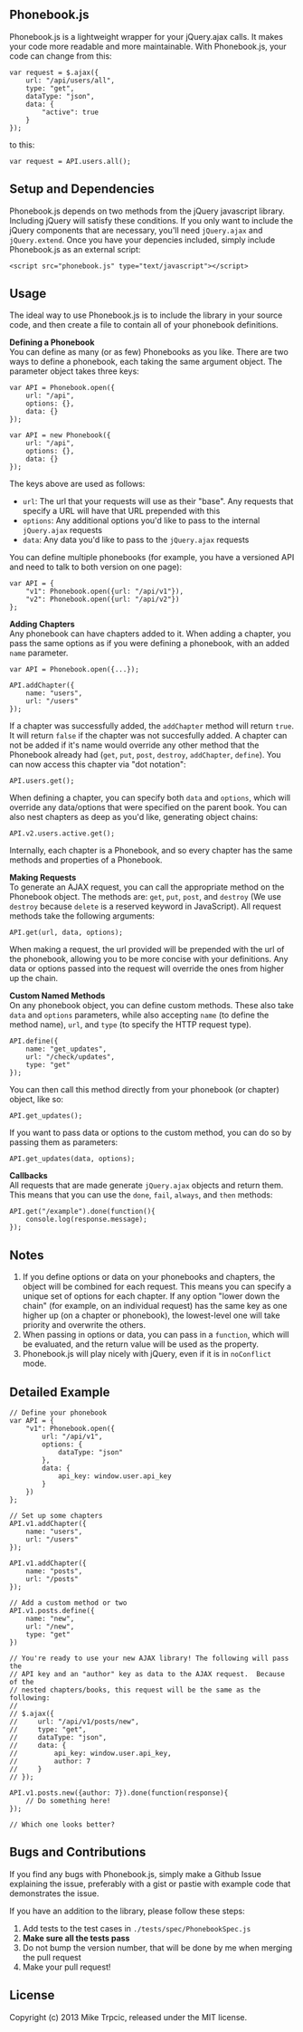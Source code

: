 ## Phonebook.js
Phonebook.js is a lightweight wrapper for your jQuery.ajax calls.  It makes your code more readable and more maintainable.  With Phonebook.js, your code can change from this:

    var request = $.ajax({
        url: "/api/users/all",
        type: "get",
        dataType: "json",
        data: {
            "active": true
        }
    });

to this:

    var request = API.users.all();

## Setup and Dependencies
Phonebook.js depends on two methods from the jQuery javascript library.  Including jQuery will satisfy these conditions.  If you only want to include the jQuery components that are necessary, you'll need `jQuery.ajax` and `jQuery.extend`.  Once you have your depencies included, simply include Phonebook.js as an external script:

    <script src="phonebook.js" type="text/javascript"></script>

## Usage
The ideal way to use Phonebook.js is to include the library in your source code, and then create a file to contain all of your phonebook definitions.

**Defining a Phonebook**  
You can define as many (or as few) Phonebooks as you like.  There are two ways to define a phonebook, each taking the same argument object.  The parameter object takes three keys:

    var API = Phonebook.open({
        url: "/api",
        options: {},
        data: {}
    });

    var API = new Phonebook({
        url: "/api",
        options: {},
        data: {}
    });

The keys above are used as follows:

* `url`: The url that your requests will use as their "base".  Any requests that specify a URL will have that URL prepended with this
* `options`: Any additional options you'd like to pass to the internal `jQuery.ajax` requests
* `data`: Any data you'd like to pass to the `jQuery.ajax` requests

You can define multiple phonebooks (for example, you have a versioned API and need to talk to both version on one page):

    var API = {
        "v1": Phonebook.open({url: "/api/v1"}),
        "v2": Phonebook.open({url: "/api/v2"})
    };

**Adding Chapters**  
Any phonebook can have chapters added to it.  When adding a chapter, you pass the same options as if you were defining a phonebook, with an added `name` parameter.

    var API = Phonebook.open({...});

    API.addChapter({
        name: "users",
        url: "/users"
    });

If a chapter was successfully added, the `addChapter` method will return `true`.  It will return `false` if the chapter was not succesfully added.  A chapter can not be added if it's name would override any other method that the Phonebook already had (`get`, `put`, `post`, `destroy`, `addChapter`, `define`).  You can now access this chapter via "dot notation":

    API.users.get();

When defining a chapter, you can specify both `data` and `options`, which will override any data/options that were specified on the parent book.  You can also nest chapters as deep as you'd like, generating object chains:

    API.v2.users.active.get();

Internally, each chapter is a Phonebook, and so every chapter has the same methods and properties of a Phonebook.

**Making Requests**  
To generate an AJAX request, you can call the appropriate method on the Phonebook object.  The methods are: `get`, `put`, `post`, and `destroy` (We use `destroy` because `delete` is a reserved keyword in JavaScript).  All request methods take the following arguments:

    API.get(url, data, options);

When making a request, the url provided will be prepended with the url of the phonebook, allowing you to be more concise with your definitions.  Any data or options passed into the request will override the ones from higher up the chain.

**Custom Named Methods**  
On any phonebook object, you can define custom methods.  These also take `data` and `options` parameters, while also accepting `name` (to define the method name), `url`, and `type` (to specify the HTTP request type).

    API.define({
        name: "get_updates",
        url: "/check/updates",
        type: "get"
    });

You can then call this method directly from your phonebook (or chapter) object, like so:

    API.get_updates();

If you want to pass data or options to the custom method, you can do so by passing them as parameters:

    API.get_updates(data, options);

**Callbacks**  
All requests that are made generate `jQuery.ajax` objects and return them.  This means that you can use the `done`, `fail`, `always`, and `then` methods:

    API.get("/example").done(function(){
        console.log(response.message);
    });

## Notes
1. If you define options or data on your phonebooks and chapters, the object will be combined for each request.  This means you can specify a unique set of options for each chapter.  If any option "lower down the chain" (for example, on an individual request) has the same key as one higher up (on a chapter or phonebook), the lowest-level one will take priority and overwrite the others.
2. When passing in options or data, you can pass in a `function`, which will be evaluated, and the return value will be used as the property.
3. Phonebook.js will play nicely with jQuery, even if it is in `noConflict` mode.

## Detailed Example

    // Define your phonebook
    var API = {
        "v1": Phonebook.open({
            url: "/api/v1",
            options: {
                dataType: "json"
            },
            data: {
                api_key: window.user.api_key
            }
        })
    };

    // Set up some chapters
    API.v1.addChapter({
        name: "users",
        url: "/users"
    });

    API.v1.addChapter({
        name: "posts",
        url: "/posts"
    });

    // Add a custom method or two
    API.v1.posts.define({
        name: "new",
        url: "/new",
        type: "get"
    })

    // You're ready to use your new AJAX library! The following will pass the
    // API key and an "author" key as data to the AJAX request.  Because of the
    // nested chapters/books, this request will be the same as the following:
    //
    // $.ajax({
    //     url: "/api/v1/posts/new",
    //     type: "get",
    //     dataType: "json",
    //     data: {
    //         api_key: window.user.api_key,
    //         author: 7
    //     }  
    // });

    API.v1.posts.new({author: 7}).done(function(response){
        // Do something here!
    });

    // Which one looks better?



## Bugs and Contributions
If you find any bugs with Phonebook.js, simply make a Github Issue explaining the issue, preferably with a gist or pastie with example code that demonstrates the issue.

If you have an addition to the library, please follow these steps:

1. Add tests to the test cases in `./tests/spec/PhonebookSpec.js`
2. **Make sure all the tests pass**
3. Do not bump the version number, that will be done by me when merging the pull request
4. Make your pull request!

## License
Copyright (c) 2013 Mike Trpcic, released under the MIT license.
